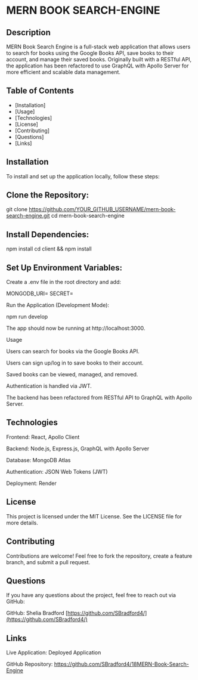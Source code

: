 # MERN BOOK SEARCH-ENGINE

## Description

MERN Book Search Engine is a full-stack web application that allows users to search for books using the Google Books API, save books to their account, and manage their saved books. Originally built with a RESTful API, the application has been refactored to use GraphQL with Apollo Server for more efficient and scalable data management.

## Table of Contents

- [Installation]
- [Usage]
- [Technologies]
- [License]
- [Contributing]
- [Questions]
- [Links]

## Installation

To install and set up the application locally, follow these steps:

## Clone the Repository:

git clone https://github.com/YOUR_GITHUB_USERNAME/mern-book-search-engine.git
cd mern-book-search-engine

## Install Dependencies:

npm install
cd client && npm install

## Set Up Environment Variables:
Create a .env file in the root directory and add:

MONGODB_URI=<Your MongoDB Atlas Connection String>
SECRET=<Your JWT Secret>

Run the Application (Development Mode):

npm run develop

The app should now be running at http://localhost:3000.

Usage

Users can search for books via the Google Books API.

Users can sign up/log in to save books to their account.

Saved books can be viewed, managed, and removed.

Authentication is handled via JWT.

The backend has been refactored from RESTful API to GraphQL with Apollo Server.

## Technologies

Frontend: React, Apollo Client

Backend: Node.js, Express.js, GraphQL with Apollo Server

Database: MongoDB Atlas

Authentication: JSON Web Tokens (JWT)

Deployment: Render

## License

This project is licensed under the MIT License. See the LICENSE file for more details.

## Contributing

Contributions are welcome! Feel free to fork the repository, create a feature branch, and submit a pull request.

## Questions

If you have any questions about the project, feel free to reach out via GitHub:

GitHub: Shelia Bradford [https://github.com/SBradford4/](https://github.com/SBradford4/)

## Links

Live Application: Deployed Application

GitHub Repository: https://github.com/SBradford4/18MERN-Book-Search-Engine

